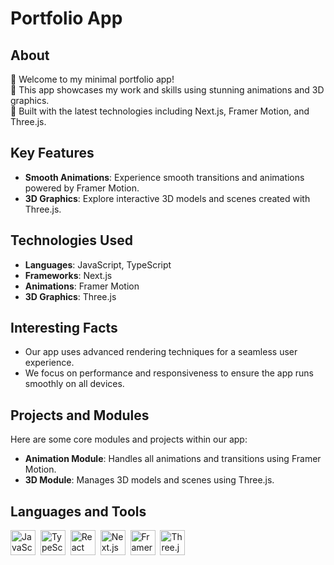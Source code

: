 # Portfolio App

## About

👋 Welcome to my minimal portfolio app!<br/>
🚀 This app showcases my work and skills using stunning animations and 3D graphics.<br/>
🔧 Built with the latest technologies including Next.js, Framer Motion, and Three.js.

## Key Features

- **Smooth Animations**: Experience smooth transitions and animations powered by Framer Motion.
- **3D Graphics**: Explore interactive 3D models and scenes created with Three.js.

## Technologies Used

- **Languages**: JavaScript, TypeScript
- **Frameworks**: Next.js
- **Animations**: Framer Motion
- **3D Graphics**: Three.js

## Interesting Facts

- Our app uses advanced rendering techniques for a seamless user experience.
- We focus on performance and responsiveness to ensure the app runs smoothly on all devices.

## Projects and Modules

Here are some core modules and projects within our app:

- **Animation Module**: Handles all animations and transitions using Framer Motion.
- **3D Module**: Manages 3D models and scenes using Three.js.

## Languages and Tools

<div>
  <img src="https://cdn.jsdelivr.net/gh/devicons/devicon/icons/javascript/javascript-original.svg" title="JavaScript" alt="JavaScript" width="40" height="40"/>&nbsp;
  <img src="https://cdn.jsdelivr.net/gh/devicons/devicon/icons/typescript/typescript-original.svg" title="TypeScript" alt="TypeScript" width="40" height="40"/>&nbsp;
  <img src="https://cdn.jsdelivr.net/gh/devicons/devicon/icons/react/react-original.svg" title="React" alt="React" width="40" height="40"/>&nbsp;
  <img src="https://cdn.jsdelivr.net/gh/devicons/devicon/icons/nextjs/nextjs-original-wordmark.svg" title="Next.js" alt="Next.js" width="40" height="40"/>&nbsp;
  <img src="https://cdn.worldvectorlogo.com/logos/framer-motion.svg" title="Framer Motion" alt="Framer Motion" width="40" height="40"/>&nbsp;
  <img src="https://cdn.jsdelivr.net/gh/devicons/devicon/icons/threejs/threejs-original.svg" title="Three.js" alt="Three.js" width="40" height="40"/>&nbsp;
</div>